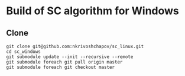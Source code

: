 # Build of SC algorithm for Windows

## Clone

```
git clone git@github.com:nkrivoshchapov/sc_linux.git
cd sc_windows
git submodule update --init --recursive --remote
git submodule foreach git pull origin master
git submodule foreach git checkout master
```


